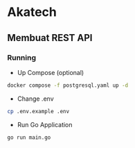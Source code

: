 # Akatech

## Membuat REST API
### Running

- Up Compose (optional)
```bash
docker compose -f postgresql.yaml up -d
```
- Change .env
```bash
cp .env.example .env
```
- Run Go Application
```bash
go run main.go
```